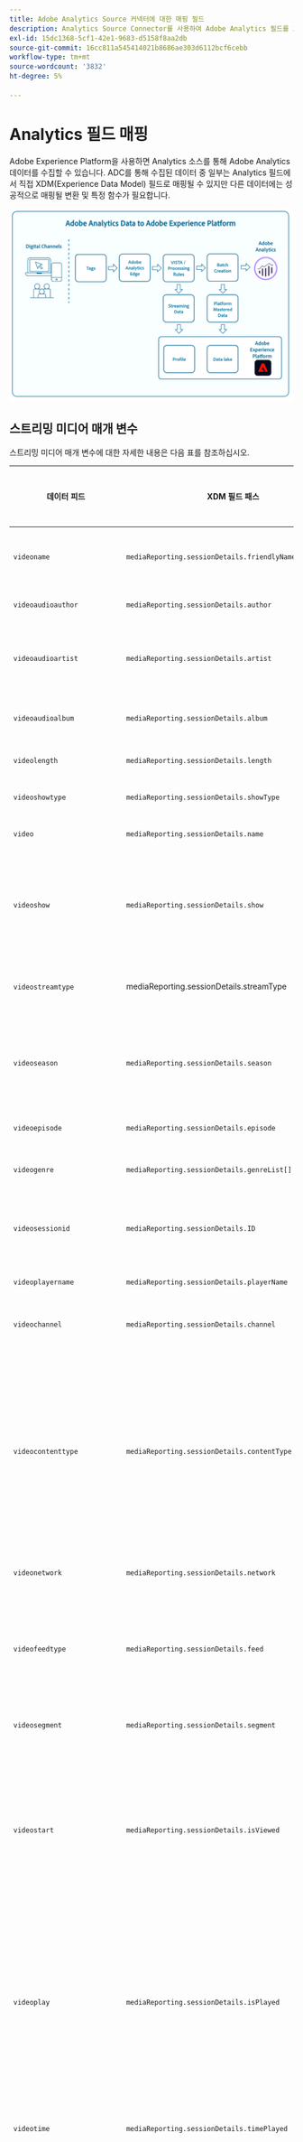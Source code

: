 ```yaml
---
title: Adobe Analytics Source 커넥터에 대한 매핑 필드
description: Analytics Source Connector를 사용하여 Adobe Analytics 필드를 XDM 필드에 매핑합니다.
exl-id: 15dc1368-5cf1-42e1-9683-d5158f8aa2db
source-git-commit: 16cc811a545414021b8686ae303d6112bcf6cebb
workflow-type: tm+mt
source-wordcount: '3832'
ht-degree: 5%

---
```


# Analytics 필드 매핑

Adobe Experience Platform을 사용하면 Analytics 소스를 통해 Adobe Analytics 데이터를 수집할 수 있습니다. ADC를 통해 수집된 데이터 중 일부는 Analytics 필드에서 직접 XDM(Experience Data Model) 필드로 매핑될 수 있지만 다른 데이터에는 성공적으로 매핑될 변환 및 특정 함수가 필요합니다.

![Analytics에서 Experience Platform으로의 Adobe Analytics 데이터 여정에 대한 그림입니다.](../images/analytics-data-experience-platform.png)

## 스트리밍 미디어 매개 변수

스트리밍 미디어 매개 변수에 대한 자세한 내용은 다음 표를 참조하십시오.

| 데이터 피드 | XDM 필드 패스 | 데이터 유형 | 설명 |
| --- | --- | --- | --- |
| `videoname` | `mediaReporting.sessionDetails.friendlyName` | 문자열 | 사람이 인식할 수 있는 알기 쉬운 비디오 이름. |
| `videoaudioauthor` | `mediaReporting.sessionDetails.author` | 문자열 | 미디어 작성자의 이름입니다. |
| `videoaudioartist` | `mediaReporting.sessionDetails.artist` | 문자열 | 뮤직 레코딩 또는 비디오를 수행하는 앨범 아티스트나 그룹의 이름. |
| `videoaudioalbum` | `mediaReporting.sessionDetails.album` | 문자열 | 뮤직 레코딩 또는 비디오가 속한 앨범의 이름. |
| `videolength` | `mediaReporting.sessionDetails.length` | 정수 | 비디오의 길이 또는 런타임입니다. |
| `videoshowtype` | `mediaReporting.sessionDetails.showType` | 문자열 |  |
| `video` | `mediaReporting.sessionDetails.name` | 문자열 | 비디오의 ID입니다. |
| `videoshow` | `mediaReporting.sessionDetails.show` | 문자열 | 프로그램 또는 시리즈 이름. 프로그램/시리즈 이름은 표시가 시리즈의 일부인 경우에만 필요합니다. |
| `videostreamtype` | mediaReporting.sessionDetails.streamType | 문자열 | &quot;비디오&quot; 또는 &quot;오디오&quot; 등 스트리밍 미디어 유형. |
| `videoseason` | `mediaReporting.sessionDetails.season` | 문자열 | 시연이 포함된 시즌 번호입니다. 이 값은 표시가 시리즈의 일부인 경우에만 필요합니다. |
| `videoepisode` | `mediaReporting.sessionDetails.episode` | 문자열 | 에피소드의 번호입니다. |
| `videogenre` | `mediaReporting.sessionDetails.genreList[]` | 문자열[] | 비디오의 장르입니다. |
| `videosessionid` | `mediaReporting.sessionDetails.ID` | 문자열 | 개별 재생에 고유한 컨텐츠 스트림의 인스턴스에 대한 식별자입니다. |
| `videoplayername` | `mediaReporting.sessionDetails.playerName` | 문자열 | 비디오 플레이어의 이름입니다. |
| `videochannel` | `mediaReporting.sessionDetails.channel` | 문자열 | 콘텐츠가 재생된 위치의 배포 채널입니다. |
| `videocontenttype` | `mediaReporting.sessionDetails.contentType` | 문자열 | 콘텐츠에 사용되는 스트림 전달 유형입니다. 모든 비디오 보기에 대해 자동으로 &quot;비디오&quot;로 설정됩니다. 권장 값에는 VOD, Live, Linear, UGC, DVOD, Radio, Podcast, Audiobook 및 Song이 포함됩니다. |
| `videonetwork` | `mediaReporting.sessionDetails.network` | 문자열 | 네트워크 또는 채널 이름입니다. |
| `videofeedtype` | `mediaReporting.sessionDetails.feed` | 문자열 | 피드 유형. 실제 피드 관련 데이터(예: &quot;East HD&quot; 또는 &quot;SD&quot;)나 피드 소스(예: URL)를 나타낼 수 있습니다. |
| `videosegment` | `mediaReporting.sessionDetails.segment` | 문자열 |  |
| `videostart` | `mediaReporting.sessionDetails.isViewed` | 부울 | 비디오가 시작되었는지 여부를 나타내는 부울 값입니다. 이 문제는 사용자가 재생 버튼을 선택하면 발생하며 프리롤 광고, 버퍼링, 오류 등이 있는 경우에도 계산됩니다. |
| `videoplay` | `mediaReporting.sessionDetails.isPlayed` | 부울 | 미디어의 첫 번째 프레임이 시작되었는지 여부를 나타내는 부울 값입니다. 광고 또는 버퍼링 시간 중에 사용자가 그만두면 &quot;콘텐츠 시작&quot;이 적용되지 않습니다. |
| `videotime` | `mediaReporting.sessionDetails.timePlayed` | 정수 | 기본 콘텐츠에서 `type=PLAY`의 모든 이벤트에 대한 기간(초)입니다. |
| `videocomplete` | `mediaReporting.sessionDetails.isCompleted` | 부울 | 시간 미디어 에셋이 완료될 때까지 관찰했는지 보여 주는 부울 값입니다. 이 값은 앞으로 잠재적으로 건너뛸 뷰어를 설명하지 않으므로 이 값은 뷰어가 전체 비디오를 시청했음을 의미하지는 않습니다. |
| `videototaltime` | `mediaReporting.sessionDetails.totalTimePlayed` | 정수 | 광고 시청 시간을 포함하여 특정 시간 미디어 에셋에서 사용자가 사용한 총 시간입니다. |
| `videouniquetimeplayed` | `mediaReporting.sessionDetails.uniqueTimePlayed` | 정수 | 시간 미디어 에셋에서 사용자가 본 고유 간격의 합계입니다. 즉, 여러 번 본 재생 구간의 길이는 한 번만 카운트됩니다. |
| `videoaverageminuteaudience` | `mediaReporting.sessionDetails.averageMinuteAudience` | 번호 | 특정 미디어 항목에 소요된 평균 콘텐츠 시간입니다. 즉, 전체 콘텐츠 체류 시간을 모든 재생 세션의 길이로 나눈 값입니다. |
| `videoprogress10` | `mediaReporting.sessionDetails.hasProgress10` | 부울 | 주어진 비디오의 플레이헤드가 총 비디오 길이의 10% 마커를 통과했는지 여부를 나타내는 부울 값입니다. 마커는 뒤로 검색하는 경우에도 한 번만 카운트됩니다. 앞으로 검색하는 경우 건너뛴 마커는 카운트되지 않습니다. |
| `videoprogress25` | `mediaReporting.sessionDetails.hasProgress25` | 부울 | 주어진 비디오의 플레이헤드가 총 비디오 길이의 25% 마커를 통과했는지 여부를 나타내는 부울 값입니다. 마커는 뒤로 검색하는 경우에도 한 번만 카운트됩니다. 앞으로 검색하는 경우 건너뛴 마커는 카운트되지 않습니다. |
| `videoprogress50` | `mediaReporting.sessionDetails.hasProgress50` | 부울 | 주어진 비디오의 플레이헤드가 총 비디오 길이의 50% 마커를 통과했는지 여부를 나타내는 부울 값입니다. 마커는 뒤로 검색하는 경우에도 한 번만 카운트됩니다. 앞으로 검색하는 경우 건너뛴 마커는 카운트되지 않습니다. |
| `videoprogress75` | `mediaReporting.sessionDetails.hasProgress75` | 부울 | 주어진 비디오의 플레이헤드가 총 비디오 길이의 75% 마커를 통과했는지 여부를 나타내는 부울 값입니다. 마커는 뒤로 검색하는 경우에도 한 번만 카운트됩니다. 앞으로 검색하는 경우 건너뛴 마커는 카운트되지 않습니다. |
| `videoprogress95` | `mediaReporting.sessionDetails.hasProgress95` | 부울 | 주어진 비디오의 플레이헤드가 총 비디오 길이의 95% 마커를 통과했는지 여부를 나타내는 부울 값입니다. 마커는 뒤로 검색하는 경우에도 한 번만 카운트됩니다. 앞으로 검색하는 경우 건너뛴 마커는 카운트되지 않습니다. |
| `videopause` | `mediaReporting.sessionDetails.hasPauseImpactedStreams` | 부울 | 단일 미디어 항목 재생 중에 한 번 이상의 일시 중지가 발생했는지 여부를 나타내는 부울 값입니다. |
| `videopausecount` | `mediaReporting.sessionDetails.pauseCount` | 정수 | 재생 도중 발생한 일시 중단 횟수. |
| `videopausetime` | `mediaReporting.sessionDetails.pauseTime` | 정수 | 사용자가 재생을 일시 중단한 총 기간(초)입니다. |
| `videomvpd` | `mediaReporting.sessionDetails.mvpd` | 문자열 | Adobe 인증을 통해 제공되는 MVPD 식별자. |
| `videoauthorized` | `mediaReporting.sessionDetails.authorized` | 문자열 | 사용자가 Adobe 인증을 통해 인증되었음을 정의합니다. |
| `videodaypart` | `mediaReporting.sessionDetails.dayPart` | 콘텐츠가 브로드캐스트 또는 재생되는 시간을 정의합니다. |  |
| `videoresume` | `mediaReporting.sessionDetails.hasResume` | 부울 | 버퍼, 일시 중지 또는 지연 기간이 30분 이상 지난 후 다시 시작된 각 재생을 표시하는 부울 값. |
| `videosegmentviews` | `mediaReporting.sessionDetails.hasSegmentView` | 부울 | 적어도 한 개의 프레임이 조회되었음을 나타내는 부울 값. 이 프레임은 첫 번째 프레임일 필요가 없습니다. |
| `videoaudiolabel` | `mediaReporting.sessionDetails.label` | 문자열 | 레코드 레이블의 이름입니다. |
| `videoaudiostation` | `mediaReporting.sessionDetails.station` | 문자열 | 오디오가 재생되는 라디오 방송국 또는 이름입니다. |
| `videoaudiopublisher` | `mediaReporting.sessionDetails.publisher` | 문자열 | 오디오 콘텐츠 게시자의 이름입니다. |
| `videosecondssincelastcall` | `mediaReporting.sessionDetails.secondsSinceLastCall` | 번호 | 마지막으로 알려진 사용자 상호 작용과 세션 종료 시점 사이에 경과된 시간(초)을 나타냅니다. |
| `videoadload` | `mediaReporting.sessionDetails.adLoad` | 문자열 | 자체 내부 표현으로 정의된 로드된 광고 유형. |

{style="table-layout:auto"}

## Advertising 매개 변수

광고 매개 변수에 대한 자세한 내용은 다음 표를 참조하십시오.

| 데이터 피드 | XDM 필드 패스 | 데이터 유형 | 설명 |
| --- | --- | --- | --- |
| `videoad` | `mediaReporting.advertisingDetails.name` | 문자열 | 광고의 이름입니다. 보고에서 &quot;광고 이름&quot;은 분류이고 &quot;광고 이름(변수)&quot;은 eVar입니다. |
| `videoadinpod` | `mediaReporting.advertisingDetails.podPosition` | 정수 | 상위 광고 시작 내에 있는 광고의 색인입니다. 예를 들어 첫 번째 광고는 색인 0을 가지고 두 번째 광고는 색인 1을 가집니다. |
| `videoadlength` | `mediaReporting.advertisingDetails.length` | 정수 | 비디오 광고의 길이(초 단위)입니다. |
| `videoadplayername` | `mediaReporting.advertisingDetails.playerName` | 문자열 | 광고를 렌더링하는 데 사용되는 플레이어의 이름입니다. |
| `videoadpod` | `mediaReporting.advertisingPodDetails.ID` | 문자열 | 광고 브레이크 ID입니다. |
| `videoadname` | `mediaReporting.advertisingDetails.friendlyName` | 문자열 | 사람이 인식할 수 있는 친숙한 광고 브레이크 이름입니다. |
| `videoadadvertiser` | `mediaReporting.advertisingDetails.advertiser` | 문자열 | 광고에서 다루고 있는 제품의 회사 또는 브랜드입니다. |
| `videoadcampaign` | `mediaReporting.advertisingDetails.campaignID` | 문자열 | 광고 캠페인의 ID입니다. |
| `videoadstart` | `mediaReporting.advertisingDetails.isStarted` | 부울 | 광고가 시작되었는지 여부를 나타내는 부울 값. |
| `videoadcomplete` | `mediaReporting.advertisingDetails.isCompleted` | 부울 | 가 완료되었는지 여부를 나타내는 부울 값입니다. |
| `videoadtime` | `mediaReporting.advertisingDetails.timePlayed` | 정수 | 광고를 시청하는 데 걸린 총 시간(초)입니다. |

{style="table-layout:auto"}

## 챕터 매개 변수

챕터 매개 변수에 대한 자세한 내용은 다음 표를 참조하십시오.

| 데이터 피드 | XDM 필드 패스 | 데이터 유형 | 설명 |
| --- | --- | --- | --- |
| `videochapter` | `mediaReporting.chapterDetails.ID` | 문자열 | 자동으로 생성된 챕터의 ID입니다. |
| `videochapterstart` | `mediaReporting.chapterDetails.isStarted` | 부울 | 챕터가 시작되었는지 여부를 나타내는 부울 값입니다. |
| `videochaptercomplete` | `mediaReporting.chapterDetails.isCompleted` | 부울 | 챕터가 완료되었는지 여부를 나타내는 부울 값입니다. |
| `videochaptertime` | `mediaReporting.chapterDetails.timePlayed` | 정수 | 챕터에서 보낸 시간(초 단위)입니다. |

{style="table-layout:auto"}

## 플레이어 상태 매개 변수

플레이어 상태 매개 변수에 대한 자세한 내용은 다음 표를 참조하십시오.

| 데이터 피드 | XDM 필드 패스 | 데이터 유형 | 설명 |
| --- | --- | --- | --- |
| `videostatefullscreen` | `mediaReporting.states[].isSet` | 부울 | 비디오 상태가 전체 화면으로 설정되었는지 여부를 나타내는 부울 값입니다. |
| `videostatefullscreencount` | `mediaReporting.states[].count` | 정수 | 비디오 상태가 전체 화면으로 설정된 횟수입니다. |
| `videostatefullscreentime` | `mediaReporting.states[].time` | 정수 | 비디오 상태가 전체 화면으로 설정된 총 기간입니다. |
| `videostateclosedcaptioning` | `mediaReporting.states[].isSet` | 부울 | 자막을 사용할지 여부를 나타내는 부울 값입니다. |
| `videostateclosedcaptioningcount` | `mediaReporting.states[].count` | 정수 | 자막이 활성화된 횟수입니다. |
| `videostateclosedcaptioningtime` | `mediaReporting.states[].time` | 정수 | 자막을 활성화한 총 시간. |
| `videostatemute` | `mediaReporting.states[].isSet` | 부울 | 비디오 상태가 음소거로 설정되었는지 여부를 나타내는 부울 값입니다. |
| `videostatemutecount` | `mediaReporting.states[].count` | 정수 | 비디오가 음소거된 횟수입니다. |
| `videostatemutetime` | `mediaReporting.states[].time` | 정수 | 뮤트된 비디오의 총 기간입니다. |
| `videostatepictureinpicture` | `mediaReporting.states[].isSet` | 부울 | PIP(Picture-in-Picture) 모드의 활성화 여부를 나타내는 부울 값입니다. |
| `videostatepictureinpicturecount` | `mediaReporting.states[].count` | 정수 | PIP(Picture-in-Picture) 모드가 활성화된 횟수. |
| `videostatepictureinpicturetime` | `mediaReporting.states[].time` | 정수 | PIP(Picture-in-Picture) 모드가 활성화된 총 기간 |
| `videostateinfocus` | `mediaReporting.states[].isSet` | 부울 | 인포커스 모드가 활성화되었는지 여부를 나타내는 부울 값 |
| `videostateinfocuscount` | `mediaReporting.states[].count` | 정수 | 화면 내 모드가 활성화된 횟수입니다. |
| `videostateinfocustime` | `mediaReporting.states[].time` | 정수 | 인포커스 모드가 활성화된 시간의 총 기간입니다. |

{style="table-layout:auto"}

## 품질 매개 변수

품질 매개변수에 대한 정보는 다음 표를 참조하십시오.

| 데이터 피드 | XDM 필드 패스 | 데이터 유형 | 설명 |
| --- | --- | --- | --- |
| `videoqoebitrateaverage` | `mediaReporting.qoeDataDetails.bitrateAverage` | 번호 | 평균 비트율(kbps, 정수)입니다. 이 지표는 재생 기간과 관련하여 재생 세션 중에 발생한 모든 비트율 값의 가중 평균으로 계산됩니다. |
| `videoqoebitratechange` | `mediaReporting.qoeDataDetails.hasBitrateChangeImpactedStreams` | 부울 | 비트율 변경이 발생한 스트림 수를 나타내는 부울 값. 이 지표는 재생 세션 중에 하나 이상의 비트율 변경 이벤트가 발생한 경우에만 true로 설정됩니다. |
| `videoqoebitratechangecountevar` | `mediaReporting.qoeDataDetails.bitrateChangeCount` | 정수 |  |
| `videoqoebitrateaverageevar` | `mediaReporting.qoeDataDetails.bitrateAverageBucket` | 문자열 | 비트율 변경 횟수입니다. 이 값은 재생 세션 중에 발생한 모든 비트율 변경 이벤트의 합계로 계산됩니다. |
| `videoqoetimetostartevar` | `mediaReporting.qoeDataDetails.timeToStart` | 정수 | 비디오 로드와 비디오 시작 사이에 경과된 기간(초 단위)입니다. |
| `videoqoedroppedframes` | `mediaReporting.qoeDataDetails.hasDroppedFrameImpactedStreams` | 부울 | 프레임이 드롭된 스트림 수를 나타내는 부울 값입니다. 이 지표는 재생 세션 중에 하나 이상의 프레임이 드롭된 경우에만 true로 설정됩니다. |
| `videoqoedroppedframecountevar` | `mediaReporting.qoeDataDetails.droppedFrames` | 정수 | 기본 컨텐츠 재생 중 드롭된 프레임 수. |
| `videoqoebuffercountevar` | `mediaReporting.qoeDataDetails.bufferCount` | 정수 | 버퍼 이벤트 수입니다. 이 지표는 재생 세션 중에 발생한 다른 버퍼 상태의 수로 계산됩니다. 플레이어가 재생 또는 일시 중지와 같은 다른 상태에서 버퍼 상태에 들어가는 횟수입니다. |
| `videoqoebuffertimeevar` | `mediaReporting.qoeDataDetails.bufferTime` | 정수 | 버퍼링에 걸린 총 시간(초)입니다. 이 값은 재생 세션 중에 발생한 모든 버퍼 이벤트 기간의 합계로 계산됩니다. |
| `videoqoebuffer` | `mediaReporting.qoeDataDetails.hasBufferImpactedStreams` | 부울 | 버퍼링의 영향을 받은 스트림 수를 나타내는 부울 값. 이 지표는 재생 세션 중에 하나 이상의 버퍼 이벤트가 발생한 경우에만 true로 설정됩니다. |
| `videoqoeerror` | `mediaReporting.qoeDataDetails.hasErrorImpactedStreams` | 부울 | 오류 이벤트가 발생한 스트림 수를 나타내는 부울 값입니다. 예를 들어 재생 세션 중에 trackError 가 호출되고 type=error 하트비트 호출이 생성된 경우, 이 지표는 재생 중에 하나 이상의 오류가 발생한 경우에만 true로 설정됩니다. |
| `videoerrorcountevar` | `mediaReporting.qoeDataDetails.errorCount` | 정수 | 발생한 오류 횟수입니다. 이 값은 재생 세션 중에 발생한 모든 오류 이벤트의 합계로 계산됩니다. |
| `videoqoeplayersdkerrors` | `mediaReporting.qoeDataDetails.playerSdkErrors` | 문자열 배열 | 플레이어 SDK에서 생성한 고유 오류 ID입니다. 제공된 오류 API를 통해 구현 시 오류 코드 또는 ID를 제공해야 합니다. |
| `videoqoeextneralerrors` | `mediaReporting.qoeDataDetails.externalErrors` | 문자열 배열 | CDN 오류와 같은 외부 소스의 고유 오류 ID. 제공된 오류 API를 통해 구현 시 오류 코드 또는 ID를 제공해야 합니다. |
| `videoqoedropbeforestart` | `mediaReporting.qoeDataDetails.isDroppedBeforeStart` | 부울 | 재생 중에 Media SDK에서 생성한 고유 오류 ID. |

{style="table-layout:auto"}

## 사용되지 않는 필드

더 이상 사용되지 않는 Analytics 매핑 필드에 대한 정보는 이 섹션을 참조하십시오.

### 직접 매핑 필드

+++더 이상 사용되지 않는 직접 매핑 필드의 테이블을 보려면 선택

| 데이터 피드 | XDM 필드 | XDM 유형 | 설명 |
| --- | --- | --- | --- |
| `m_evar1`<br/>`[...]`<br/>`m_evar250` | `_experience.analytics.customDimensions.`<br/>`eVars.eVar1`<br/>`[...]`<br/>`_experience.analytics.customDimensions.`<br/>`eVars.eVar250` | 문자열 | 사용자 지정 Analytics eVar. 각 조직은 eVar를 다르게 사용할 수 있습니다. |
| `m_prop1`<br/>`[...]`<br/>`m_prop75` | `_experience.analytics.customDimensions.`<br/>`props.prop1`<br/>`[...]`<br/>`_experience.analytics.customDimensions.`<br/>`props.prop75` | 문자열 | 사용자 지정 Analytics prop. 각 조직은 prop을 다르게 사용할 수 있습니다. |
| `m_browser` | `_experience.analytics.environment.`<br/>`browserID` | 정수 | 브라우저의 번호 ID입니다. |
| `m_browser_height` | `environment.browserDetails.viewportHeight` | 정수 | 브라우저의 픽셀 단위 높이입니다. |
| `m_browser_width` | `environment.browserDetails.viewportWidth` | 정수 | 브라우저의 픽셀 단위 폭입니다. |
| `m_campaign` | `marketing.trackingCode` | 문자열 | 추적 코드 차원에 사용되는 변수입니다. |
| `m_channel` | `web.webPageDetails.siteSection` | 문자열 | 사이트 섹션 차원에 사용되는 변수입니다. |
| `m_domain` | `environment.domain` | 문자열 | 도메인 차원에 사용되는 변수입니다. 사용자의 인터넷 서비스 공급자(ISP)를 기반으로 합니다. |
| `m_geo_city` | `placeContext.geo.city` | 문자열 | 히트의 도시 이름입니다. 히트의 IP 주소를 기반으로 합니다. |
| `m_geo_dma` | `placeContext.geo.dmaID` | 정수 | 히트에 대한 인구 통계학적 영역의 숫자 ID입니다. 히트의 IP 주소를 기반으로 합니다. |
| `m_geo_region` | `placeContext.geo.stateProvince` | 문자열 | 히트의 주 또는 지역 이름입니다. 히트의 IP 주소를 기반으로 합니다. |
| `m_geo_zip` | `placeContext.geo.postalCode` | 문자열 | 히트의 우편 번호입니다. 히트의 IP 주소를 기반으로 합니다. |
| `m_keywords` | `search.keywords` | 문자열 | 키워드 차원에 사용되는 변수입니다. |
| `m_os` | `_experience.analytics.environment.`<br/>`operatingSystemID` | 정수 | 방문자의 운영 체제를 나타내는 숫자 ID입니다. 이는 user_agent 열을 기반으로 합니다. |
| `m_page_url` | `web.webPageDetails.URL` | 문자열 | 페이지 조회수의 URL입니다. |
| `m_pagename` | `web.webPageDetails.pageViews.value` | 문자열 | 페이지 이름이 있는 히트에서 1과 같습니다. 이 기능은 Adobe Analytics 페이지 보기 수 지표와 유사합니다. |
| `m_referrer` | `web.webReferrer.URL` | 문자열 | 이전 페이지의 페이지 URL. |
| `m_search_page_num` | `search.pageDepth` | 정수 | 모든 검색 페이지 등급 차원에 사용됩니다. 사용자가 사이트를 클릭스루하기 전에 사이트가 표시된 검색 결과 페이지를 나타냅니다. |
| `m_state` | `_experience.analytics.customDimensions.`<br/>`stateProvince` | 문자열 | 상태 변수입니다. |
| `m_user_server` | `web.webPageDetails.server` | 문자열 | 서버 차원에 사용되는 변수입니다. |
| `m_zip` | `_experience.analytics.customDimensions.`<br/>`postalCode` | 문자열 | 우편번호 차원을 채우는 데 사용되는 변수입니다. |
| `accept_language` | `environment.browserDetails.acceptLanguage` | 문자열 | Accept-Language HTTP 헤더에 표시된 대로 모든 수락된 언어를 나열합니다. |
| `homepage` | `web.webPageDetails.isHomePage` | 부울 | 더 이상 사용되지 않습니다. 현재 URL이 브라우저의 홈 페이지인 경우 표시됩니다. |
| `ipv6` | `environment.ipV6` | 문자열 |  |
| `j_jscript` | `environment.browserDetails.javaScriptVersion` | 문자열 | 브라우저가 지원하는 JavaScript 버전. |
| `user_agent` | `environment.browserDetails.userAgent` | 문자열 | HTTP 헤더에서 전송된 사용자 에이전트 문자열입니다. |
| `mobileappid` | `application.name` | 문자열 | `[AppName][BundleVersion]` 형식으로 저장된 모바일 앱 ID입니다. |
| `mobiledevice` | `device.model` | 문자열 | 모바일 장치의 이름입니다. iOS에서는 쉼표로 구분된 2자리 문자열로 저장됩니다. 첫 번째 숫자는 디바이스 생성을 나타내고 두 번째 숫자는 디바이스 제품군을 나타냅니다. |
| `pointofinterest` | `placeContext.POIinteraction.POIDetail.`<br/>`name` | 문자열 | 모바일 서비스에서 사용됩니다. 관심 영역을 나타냅니다. |
| `pointofinterestdistance` | `placeContext.POIinteraction.POIDetail.`<br/>`geoInteractionDetails.distanceToCenter` | 번호 | 모바일 서비스에서 사용됩니다. 관심 영역 거리를 나타냅니다. |
| `mobileplaceaccuracy` | `placeContext.POIinteraction.POIDetail.`<br/>`geoInteractionDetails.deviceGeoAccuracy` | 번호 | 컨텍스트 데이터 변수 a.loc.acc에서 수집됩니다. 수집 시 GPS의 정확도를 미터 단위로 나타냅니다. |
| `mobileplacecategory` | `placeContext.POIinteraction.POIDetail.`<br/>`category` | 문자열 | 컨텍스트 데이터 변수 a.loc.category에서 수집됩니다. 특정 위치의 범주를 설명합니다. |
| `mobileplaceid` | `placeContext.POIinteraction.POIDetail.`<br/>`POIID` | 문자열 | 컨텍스트 데이터 변수 a.loc.id에서 수집됩니다. 특정 관심 영역에 대한 식별자. |
| `videoadpod` | `advertising.adAssetViewDetails.adBreak._id` | 문자열 | |
| `mobilebeaconmajor` | `placeContext.POIinteraction.POIDetail.`<br/>`beaconInteractionDetails.beaconMajor` | 번호 | Mobile Services 비콘 Major. |
| `mobilebeaconminor` | `placeContext.POIinteraction.POIDetail.`<br/>`beaconInteractionDetails.beaconMinor` | 번호 | Mobile Services 비콘 Minor. |
| `mobilebeaconuuid` | `placeContext.POIinteraction.POIDetail.`<br/>`beaconInteractionDetails.proximityUUID` | 문자열 | Mobile Services 비콘 UUID |
| `mobileinstalls` | `application.firstLaunches` | 오브젝트 | 설치 또는 다시 설치 후 처음 실행할 때 트리거됩니다. `{id (string), value (number)}` |
| `mobileupgrades` | `application.upgrades` | 오브젝트 | 앱 업그레이드 수를 보고합니다. 업그레이드 후 또는 버전 번호가 변경될 때 처음 실행할 때 트리거됩니다. `{id (string), value (number)}` |
| `mobilelaunches` | `application.launches` | 오브젝트 | 앱을 시작한 횟수입니다.  `{id (string), value (number)}` |
| `mobilecrashes` | `application.crashes` | 오브젝트 | `{id (string), value (number)}` |
| `mobilemessageclicks` | `directMarketing.clicks` | 오브젝트 | `{id (string), value (number)}` |
| `mobileplaceentry` | `placeContext.POIinteraction.poiEntries` | 오브젝트 | `{id (string), value (number)}` |
| `mobileplaceexit` | `placeContext.POIinteraction.poiExits` | 오브젝트 | `{id (string), value (number)}` |
| `videoqoetimetostart` | `media.mediaTimed.primaryAssetViewDetails.`<br/>`qoe.timeToStart` | 오브젝트 | 비디오 품질 시작 시간입니다. `{id (string), value (number)}` |
| `videoqoedropbeforestart` | `media.mediaTimed.dropBeforeStarts` | 오브젝트 | `{id (string), value (number)}` |
| `videoqoebuffercount` | `media.mediaTimed.primaryAssetViewDetails.`<br/>`qoe.buffers` | 오브젝트 | 비디오 품질 버퍼 개수 `{id (string), value (number)}` |
| `videoqoebuffertime` | `media.mediaTimed.primaryAssetViewDetails.`<br/>`qoe.bufferTime` | 오브젝트 | 비디오 품질 버퍼 시간 `{id (string), value (number)}` |
| `videoqoebitratechangecount` | `media.mediaTimed.primaryAssetViewDetails.`<br/>`qoe.bitrateChanges` | 오브젝트 | 비디오 품질 변경 카운트 `{id (string), value (number)}` |
| `videoqoebitrateaverage` | `media.mediaTimed.primaryAssetViewDetails.`<br/>`qoe.bitrateAverage` | 오브젝트 | 비디오 품질 평균 비트 전송률 `{id (string), value (number)}` |
| `videoqoeerrorcount` | `media.mediaTimed.primaryAssetViewDetails.`<br/>`qoe.errors` | 오브젝트 | 비디오 품질 오류 개수 `{id (string), value (number)}` |
| `videoqoedroppedframecount` | `media.mediaTimed.primaryAssetViewDetails.`<br/>`qoe.droppedFrames` | 오브젝트 | `{id (string), value (number)}` |

{style="table-layout:auto"}

+++

## 생성된 매핑 필드

ADC에서 제공되는 선택 필드는 변환해야 하며 XDM에서 Adobe Analytics의 직접 복사본 이상의 로직이 생성되어야 합니다.

+++더 이상 사용되지 않는 생성된 매핑 필드의 테이블을 보려면 선택

| 데이터 피드 | XDM 필드 | XDM 유형 | 설명 |
| --- | --- | --- | --- |
| `m_prop1`<br/>`[...]`<br/>`m_prop75` | `_experience.analytics.customDimensions`<br/>`.listprops.prop1`<br/>`[...]`<br/>`_experience.analytics.customDimensions.`<br/>`listprops.prop75` | 오브젝트 | 목록 prop으로 구성된 사용자 지정 Analytics prop. 여기에는 구분된 값 목록이 포함되어 있습니다. `{}` |
| `m_hier1`<br/>`[...]`<br/>`m_hier5` | `_experience.analytics.customDimensions.`<br/>`hierarchies.hier1`<br/>`[...]`<br/>`_experience.analytics.customDimensions.`<br/>`hierarchies.hier5` | 오브젝트 | 계층 변수에서 사용됩니다. 여기에는 구분된 값 목록이 포함되어 있습니다. `{values (array), delimiter (string)}` |
| `m_mvvar1`<br/>`[...]`<br/>`m_mvvar3` | `_experience.analytics.customDimensions.`<br/>`lists.list1.list[]`<br/>`[...]`<br/>`_experience.analytics.customDimensions.`<br/>`lists.list3.list[]` | 배열 | 사용자 지정 분석 목록 변수입니다. 구분된 값 목록을 포함합니다.  `{value (string), key (string)}` |
| `m_color` | `device.colorDepth` | 정수 | c_color 열의 값을 기반으로 하는 색상 심도 ID입니다. |
| `m_cookies` | `environment.browserDetails.cookiesEnabled` | 부울 | 쿠키 지원 차원에 사용되는 변수입니다. |
| `m_event_list` | `commerce.purchases`,<br/>`commerce.productViews`,<br/>`commerce.productListOpens`,<br/>`commerce.checkouts`,<br/>`commerce.productListAdds`,<br/>`commerce.productListRemovals`,<br/>`commerce.productListViews` | 오브젝트 | 히트에서 트리거된 표준 상거래 이벤트. `{id (string), value (number)}` |
| `m_event_list` | `_experience.analytics.event1to100.event1`<br/>`[...]`<br/>`_experience.analytics.event901to1000.event1000` | 오브젝트 | 히트에서 트리거된 사용자 지정 이벤트입니다. `{id (Object), value (Object)}` |
| `m_geo_country` | `placeContext.geo.countryCode` | 문자열 | IP를 기반으로 하는, 히트가 발생한 국가의 약어입니다. |
| `m_geo_latitude` | `placeContext.geo._schema.latitude` | 번호 | |
| `m_geo_longitude` | `placeContext.geo._schema.longitude` | 번호 | |
| `m_java_enabled` | `environment.browserDetails.javaEnabled` | 부울 | Java™이 활성화되어 있는지 여부를 나타내는 플래그입니다. |
| `m_latitude` | `placeContext.geo._schema.latitude` | 번호 | |
| `m_longitude` | `placeContext.geo._schema.longitude` | 번호 | |
| `m_page_event_var1` | `web.webInteraction.URL` | 문자열 | 링크 추적 이미지 요청에만 사용되는 변수입니다. 이 변수에는 클릭한 다운로드 링크, 종료 링크 또는 사용자 지정 링크의 URL이 포함됩니다. |
| `m_page_event_var2` | `web.webInteraction.name` | 문자열 | 링크 추적 이미지 요청에만 사용되는 변수입니다. 지정된 경우 링크의 사용자 지정 이름이 나열됩니다. |
| `m_page_type` | `web.webPageDetails.isErrorPage` | 부울 | 페이지를 찾을 수 없음 차원을 채우는 데 사용되는 변수입니다. 이 변수는 비어 있거나 &quot;ErrorPage&quot;를 포함해야 합니다. |
| `m_pagename_no_url` | `web.webPageDetails.name` | 번호 | 페이지 이름(설정된 경우)입니다. 지정된 페이지가 없으면 이 값은 비워 둡니다. |
| `m_paid_search` | `search.isPaid` | 부울 | 히트가 유료 검색 감지와 일치하는 경우 설정되는 플래그입니다. |
| `m_product_list` | `productListItems[].items` | 배열 | products 변수를 통해 전달되는 제품 목록입니다. `{SKU (string), quantity (integer), priceTotal (number)}` |
| `m_ref_type` | `web.webReferrer.type` | 문자열 | 히트에 대한 참조 유형을 나타내는 숫자 ID입니다.<br/>`1`: 사이트 내부<br/>`2`: 기타 웹 사이트<br/>`3`: 검색 엔진<br/>`4`: 하드 드라이브<br/>`5`: USENET<br/>`6`: 입력/책갈피 표시(레퍼러 없음)<br/>`7`: 전자 메일<br/>`8`: JavaScript 없음<br/>`9`: 소셜 네트워크 |
| `m_search_engine` | `search.searchEngine` | 문자열 | 방문자를 사이트로 유도한 검색 엔진을 나타내는 숫자 ID입니다. |
| `post_currency` | `commerce.order.currencyCode` | 문자열 | 거래 중에 사용된 통화 코드. |
| `post_cust_hit_time_gmt` | `timestamp` | 문자열 | 타임스탬프가 활성화된 데이터 세트에서만 사용됩니다. UNIX® 시간을 기준으로 히트와 함께 전송된 타임스탬프입니다. |
| `post_cust_visid` | `identityMap` | 오브젝트 | 고객 방문자 ID입니다. |
| `post_cust_visid` | `endUserIDs._experience.aacustomid.primary` | 부울 | 고객 방문자 ID입니다. |
| `post_cust_visid` | `endUserIDs._experience.aacustomid.namespace.code` | 문자열 | 고객 방문자 ID입니다. |
| `post_visid_high` + `visid_low` | `identityMap` | 오브젝트 | 방문에 대한 고유 식별자. |
| `post_visid_high` + `visid_low` | `endUserIDs._experience.aaid.id` | 문자열 | 방문에 대한 고유 식별자. |
| `post_visid_high` | `endUserIDs._experience.aaid.primary` | 부울 | 방문을 고유하게 식별하기 위해 `visid_low`과(와) 함께 사용됩니다. |
| `post_visid_high` | `endUserIDs._experience.aaid.namespace.code` | 문자열 | 방문을 고유하게 식별하기 위해 `visid_low`과(와) 함께 사용됩니다. |
| `post_visid_low` | `identityMap` | 오브젝트 | 방문을 고유하게 식별하기 위해 visid_high와 함께 사용됩니다. |
| `hit_time_gmt` | `receivedTimestamp` | 문자열 | UNIX® 시간을 기반으로 한 히트의 타임스탬프입니다. |
| `hitid_high` + `hitid_low` | `_id` | 문자열 | 히트를 식별하는 고유 식별자입니다. |
| `hitid_low` | `_id` | 문자열 | 히트를 고유하게 식별하기 위해 hitid_high와 함께 사용됩니다. |
| `ip` | `environment.ipV4` | 문자열 | 이미지 요청의 HTTP 헤더를 기반으로 한 IP 주소입니다. |
| `j_jscript` | `environment.browserDetails.javaScriptEnabled` | 부울 | 사용된 JavaScript 버전. |
| `mcvisid_high` + `mcvisid_low` | identityMap | 오브젝트 | Experience Cloud 방문자 ID입니다. |
| `mcvisid_high` + `mcvisid_low` | endUserID_experience.mcid.id | 문자열 | ECID(Experience Cloud ID)는 MCID라고도 하며 경우에 따라 네임스페이스에서 사용됩니다. |
| `mcvisid_high` | `endUserIDs._experience.mcid.primary` | 부울 | ECID(Experience Cloud ID)는 MCID라고도 하며 경우에 따라 네임스페이스에서 사용됩니다. |
| `mcvisid_high` | `endUserIDs._experience.mcid.namespace.code` | 문자열 | ECID(Experience Cloud ID)는 MCID라고도 하며 경우에 따라 네임스페이스에서 사용됩니다. |
| `mcvisid_low` | `identityMap` | 오브젝트 | Experience Cloud 방문자 ID입니다. |
| `sdid_high` + `sdid_low` | `_experience.target.supplementalDataID` | 문자열 | 히트 결합 ID. Analytics 필드 sdid_high 및 sdid_low 는 두 개(또는 그 이상) 수신 히트를 함께 연결하는 데 사용되는 보조 데이터 ID입니다. |
| `mobilebeaconproximity` | `placeContext.POIinteraction.POIDetail.`<br/>`beaconInteractionDetails.proximity` | 문자열 | Mobile Services 비콘 Proximity. |

{style="table-layout:auto"}

+++

## 필드 분할 매핑

이러한 필드에는 단일 소스가 있지만 **다중** XDM 위치에 매핑됩니다.

+++사용되지 않는 분할 매핑 필드의 테이블을 보려면 선택

| 데이터 피드 | XDM 필드 | XDM 유형 | 설명 |
| --- | --- | --- | --- |
| `s_resolution` | `device.screenWidth`,<br/>`device.screenHeight` | 정수 | 모니터의 해상도를 나타내는 숫자 ID입니다. |
| `mobileosversion` | `environment.operatingSystem`,<br/>`environment.operatingSystemVersion` | 문자열 | 모바일 운영 체제 버전. |

{style="table-layout:auto"}

+++

## 고급 매핑 필드

선택 필드(&quot;게시물 값&quot;이라고 함)에는 Adobe이 처리 규칙, VISTA 규칙 및 조회 테이블을 사용하여 값을 조정한 후의 데이터가 포함됩니다. 대부분의 게시물 값에는 사전 처리된 대응 항목이 있습니다.

Analytics 소스 커넥터는 사전 처리된 데이터를 Experience Platform의 데이터 세트로 전송합니다. 변환을 사용하여 이 데이터를 후처리된 해당 데이터로 변환할 수 있습니다. 쿼리 서비스를 사용하여 이러한 변환을 수행하는 방법에 대한 자세한 내용은 쿼리 서비스 사용 안내서의 [Adobe 정의 함수](/help/query-service/sql/adobe-defined-functions.md)를 참조하십시오.

쿼리 서비스를 사용하여 이러한 변환을 수행하는 방법에 대한 자세한 내용은 쿼리 서비스 사용 안내서의 [Adobe 정의 함수](/help/query-service/sql/adobe-defined-functions.md)를 참조하십시오.

+++더 이상 사용되지 않는 고급 매핑 필드의 테이블을 보려면 선택

| 데이터 피드 | XDM 필드 | XDM 유형 | 설명 |
| — | — | — | — ||
| `post_evar1`<br/>`[...]`<br/>`post_evar250` | `_experience.analytics.customDimensions.`<br/>`eVars.eVar1`<br/>`[...]`<br/>`_experience.analytics.customDimensions.`<br/>`eVars.eVar250` | 문자열 | 사용자 지정 Analytics eVar. 각 조직은 eVar를 다르게 사용할 수 있습니다. |
| `post_prop1`<br/>`[...]`<br/>`post_prop75` | `_experience.analytics.customDimensions.`<br/>`props.prop1`<br/>`[...]`<br/>`_experience.analytics.customDimensions.`<br/>`props.prop75` | 문자열 | 사용자 지정 Analytics prop. 각 조직은 prop을 다르게 사용할 수 있습니다. |
| `post_browser_height` | `environment.browserDetails.viewportHeight` | 정수 | 브라우저의 픽셀 단위 높이입니다. |
| `post_browser_width` | `environment.browserDetails.viewportWidth` | 정수 | 브라우저의 픽셀 단위 폭입니다. |
| `post_campaign` | `marketing.trackingCode` | 문자열 | 추적 코드 차원에 사용되는 변수입니다. |
| `post_channel` | `web.webPageDetails.siteSection` | 문자열 | 사이트 섹션 차원에 사용되는 변수입니다. |
| `post_cust_visid` | `endUserIDs._experience.aacustomid.id` | 문자열 | 설정된 경우 사용자 지정 방문자 ID입니다. |
| `post_first_hit_page_url` | `_experience.analytics.endUser.`<br/>`firstWeb.webPageDetails.URL` | 문자열 | 방문자가 도달하는 첫 번째 페이지의 URL입니다. |
| `post_first_hit_pagename` | `_experience.analytics.endUser.`<br/>`firstWeb.webPageDetails.name` | 문자열 | 원래 시작 페이지 차원에 사용되는 변수입니다. 방문자의 시작 페이지에 대한 페이지 이름입니다. |
| `post_keywords` | `search.keywords` | 문자열 | 히트에 대해 수집된 키워드입니다. |
| `post_page_url` | `web.webPageDetails.URL` | 문자열 | 페이지 조회수의 URL입니다. |
| `post_pagename` | `web.webPageDetails.pageViews.value` | 문자열 | 페이지 이름이 있는 히트에서 1과 같습니다. 이 기능은 Adobe Analytics 페이지 보기 수 지표와 유사합니다. |
| `post_purchaseid` | `commerce.order.purchaseID` | 문자열 | 구매를 고유하게 식별하는 데 사용되는 변수입니다. |
| `post_referrer` | `web.webReferrer.URL` | 문자열 | 이전 페이지의 URL. |
| `post_state` | `_experience.analytics.customDimensions.`<br/>`stateProvince` | 문자열 |  상태 변수입니다. |
| `post_user_server` | `web.webPageDetails.server` | 문자열 | 서버 차원에 사용되는 변수입니다. |
| `post_zip` | `_experience.analytics.customDimensions.`<br/>`postalCode` | 문자열 | 우편번호 차원을 채우는 데 사용되는 변수입니다. |
| `browser` | `_experience.analytics.environment.`<br/>`browserID` | 정수 | 브라우저의 숫자 ID입니다. |
| `domain` | `environment.domain` | 문자열 | 도메인 차원에 사용되는 변수입니다. 사용자의 인터넷 서비스 공급자(ISP)를 기반으로 합니다. |
| `first_hit_referrer` | `_experience.analytics.endUser.`<br/>`firstWeb.webReferrer.URL` | 문자열 | 방문자에 대한 첫 번째 참조 URL입니다. |
| `geo_city` | `placeContext.geo.city` | 문자열 | 히트의 도시 이름입니다. 히트의 IP 주소를 기반으로 합니다. |
| `geo_dma` | `placeContext.geo.dmaID` | 정수 | 히트에 대한 인구 통계학적 영역의 숫자 ID입니다. 히트의 IP 주소를 기반으로 합니다. |
| `geo_region` | `placeContext.geo.stateProvince` | 문자열 | 히트의 주 또는 지역 이름입니다. 히트의 IP 주소를 기반으로 합니다. |
| `geo_zip` | `placeContext.geo.postalCode` | 문자열 | 히트의 우편 번호입니다. 히트의 IP 주소를 기반으로 합니다. |
| `os` | `_experience.analytics.environment.`<br/>`operatingSystemID` | 정수 | 방문자의 운영 체제를 나타내는 숫자 ID입니다. 이는 user_agent 열을 기반으로 합니다. |
| `search_page_num` | `search.pageDepth` | 정수 | 이 변수는 모든 검색 페이지 등급 차원에 사용되며 사이트의 검색 결과 중 어느 페이지가 검색되는지 나타냅니다 | 사용자가 사이트를 클릭스루하기 전에 표시되었습니다. |
| `visit_keywords` | `_experience.analytics.session.`<br/>`search.keywords` | 문자열 | 검색 키워드 차원에 사용되는 변수입니다. |
| `visit_num` | `_experience.analytics.session.`<br/>`num` | 정수 | 방문 횟수 차원에 사용되는 변수입니다. 1에서 시작하며 새 방문이 시작될 때마다 (사용자당) 증가합니다. |
| `visit_page_num` | `_experience.analytics.session.`<br/>`depth` | 정수 | 히트 깊이 차원에 사용되는 변수입니다. 이 값은 사용자가 생성할 각 히트에 대해 1씩 증가하며 각 방문 후에 재설정됩니다. |
| `visit_referrer` | `_experience.analytics.session.`<br/>`web.webReferrer.URL` | 문자열 | 방문의 첫 번째 레퍼러입니다. |
| `visit_search_page_num` | `_experience.analytics.session.`<br/>`search.pageDepth` | 정수 | 방문의 첫 번째 페이지 이름입니다. |
| `post_prop1`<br/>`[...]`<br/>`post_prop75` | `_experience.analytics.customDimensions.`<br/>`listprops.prop1`<br/>`[...]`<br/>`_experience.analytics.customDimensions.`<br/>`listprops.prop75` | 오브젝트 | 목록 prop으로 구성된 사용자 지정 Analytics prop. 여기에는 구분된 값 목록이 포함되어 있습니다. |
| `post_hier1`<br/>`[...]`<br/>`post_hier5` | `_experience.analytics.customDimensions.`<br/>`hierarchies.hier1`<br/>`[...]`<br/>`_experience.analytics.customDimensions.`<br/>`hierarchies.hier5` | 오브젝트 | 계층 변수에서 사용되며 구분된 값 목록을 포함합니다. | {values (배열), 구분 기호 (문자열)} |
| `post_mvvar1`<br/>`[...]`<br/>`post_mvvar3` | `_experience.analytics.customDimensions.`<br/>`lists.list1.list[]`<br/>`[...]`<br/>`_experience.analytics.customDimensions.`<br/>`lists.list3.list[]` | 배열 | 변수 값 목록입니다. 구현에 따라 구분된 사용자 지정 값 목록을 포함합니다. | {value (문자열), key (문자열)} |
| `post_cookies` | `environment.browserDetails.cookiesEnabled` | 부울 | 쿠키 지원 차원에 사용되는 변수입니다. |
| `post_event_list` | `commerce.purchases`,<br/>`commerce.productViews`,<br/>`commerce.productListOpens`,<br/>`commerce.checkouts`,<br/>`commerce.productListAdds`,<br/>`commerce.productListRemovals`,<br/>`commerce.productListViews` | 오브젝트 | 히트에서 트리거된 표준 상거래 이벤트. | {id (문자열), 값 (숫자)} |
| `post_event_list` | `_experience.analytics.event1to100.event1`<br/>`[...]`<br/>`_experience.analytics.event901to1000.event1000` | 오브젝트 | 히트에서 트리거된 사용자 지정 이벤트입니다.| {id (오브젝트), value (오브젝트)} |
| `post_java_enabled` | `environment.browserDetails.javaEnabled` | 부울 | Java™이 활성화되어 있는지 여부를 나타내는 플래그입니다. |
| `post_latitude` | `placeContext.geo._schema.latitude` | 숫자 |   |
| `post_longitude` | `placeContext.geo._schema.longitude` | 숫자 |   |
| `post_page_event` | `web.webInteraction.type` | 문자열 | 이미지 요청(표준 히트, 다운로드 링크, 종료 링크 또는 클릭한 사용자 지정 링크)에서 전송된 히트 유형입니다. |
| `post_page_event` | `web.webInteraction.linkClicks.value` | 숫자 | 히트가 링크 클릭인 경우 1입니다. 이는 Adobe Analytics의 페이지 이벤트 지표와 유사합니다. |
| `post_page_event_var1` | `web.webInteraction.URL` | 문자열 | 이 변수는 링크 추적 이미지 요청에만 사용됩니다. 클릭한 다운로드 링크, 종료 링크 또는 사용자 지정 링크의 URL입니다. |
| `post_page_event_var2` | `web.webInteraction.name` | 문자열 | 이 변수는 링크 추적 이미지 요청에만 사용됩니다. 링크의 사용자 지정 이름입니다. |
| `post_page_type` | `web.webPageDetails.isErrorPage` | 부울 | 페이지를 찾을 수 없음 차원을 채우는 데 사용됩니다. 이 변수는 비어 있거나 &quot;ErrorPage&quot;를 포함해야 합니다. |
| `post_pagename_no_url` | `web.webPageDetails.name` | 숫자 | 페이지 이름(설정된 경우)입니다. 지정된 페이지가 없으면 이 값은 비워 둡니다. |
| `post_product_list` | `productListItems[].items` | 배열 | products 변수를 통해 전달되는 제품 목록입니다. | {SKU(문자열), 수량(정수), priceTotal(숫자)} |
| `post_search_engine` | `search.searchEngine` | 문자열 | 방문자를 사이트로 유도한 검색 엔진을 나타내는 숫자 ID입니다. |
| `mvvar1_instances` | `.list.items[]` | 오브젝트 | 변수 값 목록입니다. 구현에 따라 구분된 사용자 지정 값 목록을 포함합니다. |
| `mvvar2_instances` | `.list.items[]` | 오브젝트 | 변수 값 목록입니다. 구현에 따라 구분된 사용자 지정 값 목록을 포함합니다. |
| `mvvar3_instances` | `.list.items[]` | 오브젝트 | 변수 값 목록입니다. 구현에 따라 구분된 사용자 지정 값 목록을 포함합니다. |
| `color` | `device.colorDepth` | 정수 | c_color 열의 값을 기반으로 하는 색상 심도 ID입니다. |
| `first_hit_ref_type` | `_experience.analytics.endUser.`<br/>`firstWeb.webReferrer.type` | 문자열 | 방문자의 첫 번째 레퍼러 유형을 나타내는 숫자 ID입니다. |
| `first_hit_time_gmt` | `_experience.analytics.endUser.`<br/>`firstTimestamp` | 정수 | UNIX® 시간에서 방문자의 첫 번째 히트 타임스탬프입니다. |
| `geo_country` | `placeContext.geo.countryCode` | 문자열 | IP를 기반으로 한, 히트가 발생한 국가의 약어입니다. |
| `geo_latitude` | `placeContext.geo._schema.latitude` | 숫자 |  |
| `geo_longitude` | `placeContext.geo._schema.longitude` | 숫자 |  |
| `paid_search` | `search.isPaid` | 부울 | 히트가 유료 검색 감지와 일치하는 경우 설정되는 플래그입니다. |
| `ref_type` | `web.webReferrer.type` | 문자열 | 히트에 대한 참조 유형을 나타내는 숫자 ID입니다. |
| `visit_paid_search` | `_experience.analytics.session.`<br/>`search.isPaid` | 부울 | 방문의 첫 번째 히트가 유료 검색 히트에서 왔는지를 나타내는 플래그(1=유료, 0=유료 아님)입니다. |
| `visit_ref_type` | `_experience.analytics.session.`<br/>`web.webReferrer.type` | 문자열 | 방문의 첫 번째 레퍼러 유형을 나타내는 숫자 ID. |
| `visit_search_engine` | `_experience.analytics.session.`<br/>`search.searchEngine` | 문자열 | 방문의 첫 번째 검색 엔진에 대한 숫자 ID입니다. |
| `visit_start_time_gmt` | `_experience.analytics.session.`<br/>`timestamp` | 정수 | UNIX® 시간 내 방문의 첫 번째 히트 타임스탬프. |

+++
